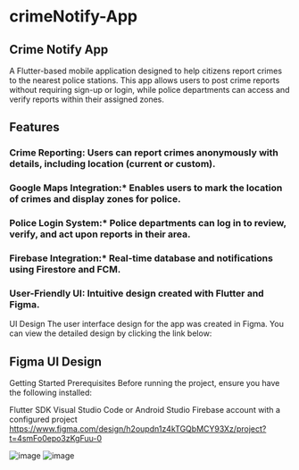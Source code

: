 # crimeNotify-App
## Crime Notify App
A Flutter-based mobile application designed to help citizens report crimes to the nearest police stations. This app allows users to post crime reports without requiring sign-up or login, while police departments can access and verify reports within their assigned zones.

## Features
### Crime Reporting: Users can report crimes anonymously with details, including location (current or custom).
### Google Maps Integration:* Enables users to mark the location of crimes and display zones for police.
### Police Login System:* Police departments can log in to review, verify, and act upon reports in their area.
### Firebase Integration:* Real-time database and notifications using Firestore and FCM.
### User-Friendly UI: Intuitive design created with Flutter and Figma.
UI Design
The user interface design for the app was created in Figma. You can view the detailed design by clicking the link below:

## Figma UI Design

Getting Started
Prerequisites
Before running the project, ensure you have the following installed:

Flutter SDK
Visual Studio Code or Android Studio
Firebase account with a configured project
https://www.figma.com/design/h2oupdn1z4kTGQbMCY93Xz/project?t=4smFo0epo3zKgFuu-0

![image](https://github.com/user-attachments/assets/0c4d1053-06da-4fbb-b125-47419acfa4fb)
![image](https://github.com/user-attachments/assets/5dda00cf-c6a6-4b10-b523-9953c8916e40)

